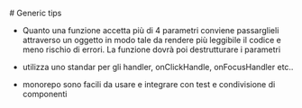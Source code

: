 # Generic tips

- Quanto una funzione accetta più di 4 parametri conviene passarglieli attraverso un oggetto in modo tale da rendere più leggibile il codice e meno rischio di errori. La funzione dovrà poi destrutturare i parametri

- utilizza uno standar per gli handler, onClickHandle, onFocusHandler etc..

- monorepo sono facili da usare e integrare con test e condivisione di componenti
